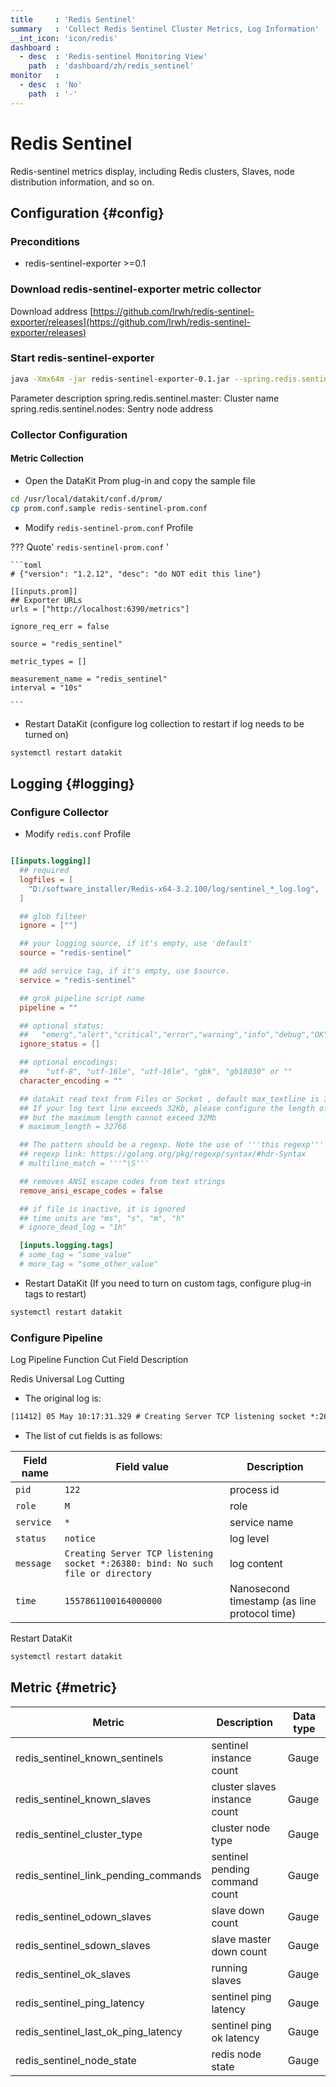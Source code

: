 ```yaml
---
title     : 'Redis Sentinel'
summary   : 'Collect Redis Sentinel Cluster Metrics, Log Information'
__int_icon: 'icon/redis'
dashboard :
  - desc  : 'Redis-sentinel Monitoring View'
    path  : 'dashboard/zh/redis_sentinel'
monitor   :
  - desc  : 'No'
    path  : '-'
---
```



<!-- markdownlint-disable MD025 -->
# Redis Sentinel
<!-- markdownlint-enable -->

Redis-sentinel metrics display, including Redis clusters, Slaves, node distribution information, and so on.


## Configuration {#config}

### Preconditions

- redis-sentinel-exporter >=0.1

### Download redis-sentinel-exporter metric collector

Download address [https://github.com/lrwh/redis-sentinel-exporter/releases](https://github.com/lrwh/redis-sentinel-exporter/releases)


### Start redis-sentinel-exporter

```bash
java -Xmx64m -jar redis-sentinel-exporter-0.1.jar --spring.redis.sentinel.master=mymaster --spring.redis.sentinel.nodes="127.0.0.1:26379,127.0.0.1:26380,127.0.0.1:26381"
```

Parameter description spring.redis.sentinel.master: Cluster name spring.redis.sentinel.nodes: Sentry node address

### Collector Configuration

#### Metric Collection

- Open the DataKit Prom plug-in and copy the sample file

```bash
cd /usr/local/datakit/conf.d/prom/
cp prom.conf.sample redis-sentinel-prom.conf
```

- Modify `redis-sentinel-prom.conf` Profile

??? Quote' `redis-sentinel-prom.conf` '
<!-- markdownlint-disable MD046 -->
    ```toml
    # {"version": "1.2.12", "desc": "do NOT edit this line"}

    [[inputs.prom]]
    ## Exporter URLs
    urls = ["http://localhost:6390/metrics"]

    ignore_req_err = false

    source = "redis_sentinel"

    metric_types = []

    measurement_name = "redis_sentinel"
    interval = "10s"

    ```
<!-- markdownlint-enable -->


- Restart DataKit (configure log collection to restart if log needs to be turned on)

```bash
systemctl restart datakit
```


## Logging {#logging}

### Configure Collector

- Modify `redis.conf` Profile

```toml

[[inputs.logging]]
  ## required
  logfiles = [
    "D:/software_installer/Redis-x64-3.2.100/log/sentinel_*_log.log",
  ]

  ## glob filteer
  ignore = [""]

  ## your logging source, if it's empty, use 'default'
  source = "redis-sentinel"

  ## add service tag, if it's empty, use $source.
  service = "redis-sentinel"

  ## grok pipeline script name
  pipeline = ""

  ## optional status:
  ##   "emerg","alert","critical","error","warning","info","debug","OK"
  ignore_status = []

  ## optional encodings:
  ##    "utf-8", "utf-16le", "utf-16le", "gbk", "gb18030" or ""
  character_encoding = ""

  ## datakit read text from Files or Socket , default max_textline is 32k
  ## If your log text line exceeds 32Kb, please configure the length of your text, 
  ## but the maximum length cannot exceed 32Mb 
  # maximum_length = 32766

  ## The pattern should be a regexp. Note the use of '''this regexp'''
  ## regexp link: https://golang.org/pkg/regexp/syntax/#hdr-Syntax
  # multiline_match = '''^\S'''

  ## removes ANSI escape codes from text strings
  remove_ansi_escape_codes = false

  ## if file is inactive, it is ignored
  ## time units are "ms", "s", "m", "h"
  # ignore_dead_log = "1h"

  [inputs.logging.tags]
  # some_tag = "some_value"
  # more_tag = "some_other_value"

```

- Restart DataKit (If you need to turn on custom tags, configure plug-in tags to restart)

```bash
systemctl restart datakit
```

### Configure Pipeline

Log Pipeline Function Cut Field Description

Redis Universal Log Cutting

- The original log is:

```txt
[11412] 05 May 10:17:31.329 # Creating Server TCP listening socket *:26380: bind: No such file or directory
```

- The list of cut fields is as follows:

|Field name| Field value | Description |
| --- | --- | --- |
| `pid`| `122` | process id |
| `role`| `M` | role |
| `service`| `*` | service name |
| `status`| `notice` | log level |
| `message` | `Creating Server TCP listening socket *:26380: bind: No such file or directory`| log content |
| `time` | `1557861100164000000` | Nanosecond timestamp (as line protocol time) |


Restart DataKit

```bash
systemctl restart datakit
```


## Metric {#metric}

|Metric| Description | Data type |
| --- | --- | --- |
|redis_sentinel_known_sentinels| sentinel instance count | Gauge |
|redis_sentinel_known_slaves| cluster slaves instance count | Gauge |
|redis_sentinel_cluster_type| cluster node type  | Gauge |
|redis_sentinel_link_pending_commands| sentinel pending command count | Gauge |
|redis_sentinel_odown_slaves| slave down count | Gauge |
|redis_sentinel_sdown_slaves| slave master down count | Gauge |
|redis_sentinel_ok_slaves|  running slaves | Gauge |
|redis_sentinel_ping_latency| sentinel ping latency | Gauge |
|redis_sentinel_last_ok_ping_latency| sentinel ping ok latency  | Gauge |
| redis_sentinel_node_state  | redis node state     | Gauge |
